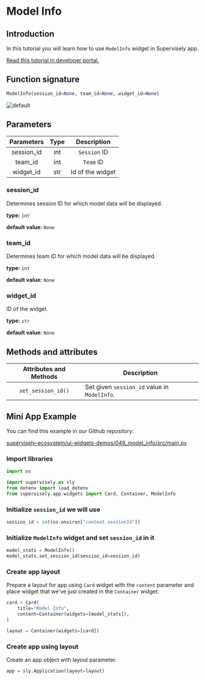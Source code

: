 # Model Info

## Introduction

In this tutorial you will learn how to use `ModelInfo` widget in Supervisely app.

[Read this tutorial in developer portal.](https://developer.supervise.ly/app-development/apps-with-gui/ModelInfo)

## Function signature

```python
ModelInfo(session_id=None, team_id=None, widget_id=None)
```

![default](https://user-images.githubusercontent.com/120389559/219638497-b20cda0e-ec0b-40dc-925d-21cadf9b19d6.png)

## Parameters

| Parameters | Type |   Description    |
| :--------: | :--: | :--------------: |
| session_id | int  |   `Session` ID   |
|  team_id   | int  |    `Team` ID     |
| widget_id  | str  | Id of the widget |

### session_id

Determines session ID for which model data will be displayed.

**type:** `int`

**default value:** `None`

### team_id

Determines team ID for which model data will be displayed.

**type:** `int`

**default value:** `None`

### widget_id

ID of the widget.

**type:** `str`

**default value:** `None`

## Methods and attributes

| Attributes and Methods | Description                                  |
| :--------------------: | -------------------------------------------- |
|   `set_session_id()`   | Set given `session_id` value in `ModelInfo`. |

## Mini App Example

You can find this example in our Github repository:

[supervisely-ecosystem/ui-widgets-demos/049_model_info/src/main.py](https://github.com/supervisely-ecosystem/ui-widgets-demos/blob/master/049_model_info/src/main.py)

### Import libraries

```python
import os

import supervisely as sly
from dotenv import load_dotenv
from supervisely.app.widgets import Card, Container, ModelInfo
```

### Initialize `session_id` we will use

```python
session_id = int(os.environ["context.sessionId"])
```

### Initialize `ModelInfo` widget and set `session_id` in it

```python
model_stats = ModelInfo()
model_stats.set_session_id(session_id=session_id)
```

### Create app layout

Prepare a layout for app using `Card` widget with the `content` parameter and place widget that we've just created in the `Container` widget.

```python
card = Card(
    title="Model Info",
    content=Container(widgets=[model_stats]),
)

layout = Container(widgets=[card])
```

### Create app using layout

Create an app object with layout parameter.

```python
app = sly.Application(layout=layout)
```
